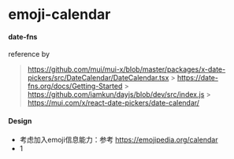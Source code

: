 # emoji-calendar

#### date-fns

reference by

> https://github.com/mui/mui-x/blob/master/packages/x-date-pickers/src/DateCalendar/DateCalendar.tsx > https://date-fns.org/docs/Getting-Started > https://github.com/iamkun/dayjs/blob/dev/src/index.js > https://mui.com/x/react-date-pickers/date-calendar/

#### Design

- 考虑加入emoji信息能力：参考 https://emojipedia.org/calendar
- 1
